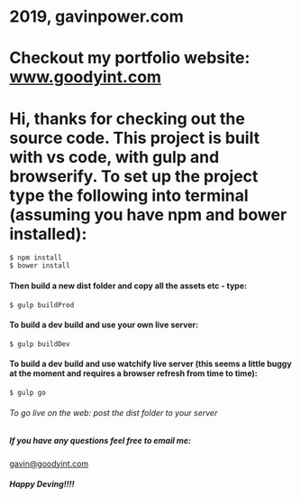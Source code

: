 # 2019, gavinpower.com

# Checkout my portfolio website: www.goodyint.com

#  Hi, thanks for checking out the source code. This project is built with vs code, with gulp and browserify. To set up the project type the following into terminal (assuming you have npm and bower installed):

```
$ npm install
$ bower install
```

#### Then build a new dist folder and copy all the assets etc - type:

```
$ gulp buildProd
```

#### To build a dev build and use your own live server:

```
$ gulp buildDev
```

#### To build a dev build and use watchify live server (this seems a little buggy at the moment and requires a browser refresh from time to time):

```
$ gulp go
```

###### To go live on the web:  post the dist folder to your server


##### If you have any questions feel free to email me:

gavin@goodyint.com

##### Happy Deving!!!!